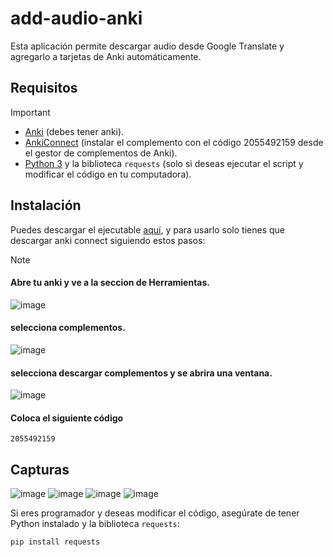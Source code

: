 # add-audio-anki
Esta aplicación permite descargar audio desde Google Translate y agregarlo a tarjetas de Anki automáticamente.

## Requisitos
> [!IMPORTANT]
> - [Anki](https://apps.ankiweb.net/) (debes tener anki).
> - [AnkiConnect](https://github.com/FooSoft/anki-connect) (instalar el complemento con el código 2055492159 desde el gestor de complementos de Anki).
> - [Python 3](https://www.python.org/downloads/) y la biblioteca `requests` (solo si deseas ejecutar el script y modificar el código en tu computadora).

## Instalación

Puedes descargar el ejecutable [aquí](https://github.com/omar49511/add-audio-anki/releases/download/v1.1.0/DownloadFrasesEnglish.exe), y para usarlo solo tienes que descargar anki connect siguiendo estos pasos:

>[!NOTE]
> #### Abre tu anki y ve a la seccion de Herramientas.
> ![image](https://github.com/user-attachments/assets/2fd48752-348a-4fe8-81b1-0882154becf9)
> #### selecciona complementos.
>   
>![image](https://github.com/user-attachments/assets/c88658ee-99ba-45bb-811f-4aec88f6b02b)
>
> #### selecciona descargar complementos y se abrira una ventana.
>   
>![image](https://github.com/user-attachments/assets/65ede6a7-107c-4a76-a403-751e9cacd5f7)
>
> #### Coloca el siguiente código
> ```
> 2055492159
> ```

## Capturas

![image](https://github.com/user-attachments/assets/43244911-d16c-46e1-aea2-960bfb9f6205)
![image](https://github.com/user-attachments/assets/f55161c4-a6a8-48ba-b52f-423f41429a43)
![image](https://github.com/user-attachments/assets/94e1a08e-39fa-49ab-a9c3-24ef02ee0ca1)
![image](https://github.com/user-attachments/assets/3270d9d3-78d0-480f-88e2-5219693c90e2)

Si eres programador y deseas modificar el código, asegúrate de tener Python instalado y la biblioteca `requests`:

```bash
pip install requests

